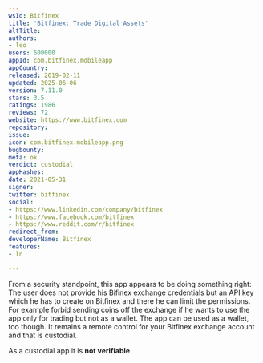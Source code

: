 ```yaml
---
wsId: Bitfinex
title: 'Bitfinex: Trade Digital Assets'
altTitle: 
authors:
- leo
users: 500000
appId: com.bitfinex.mobileapp
appCountry: 
released: 2019-02-11
updated: 2025-06-06
version: 7.11.0
stars: 3.5
ratings: 1986
reviews: 72
website: https://www.bitfinex.com
repository: 
issue: 
icon: com.bitfinex.mobileapp.png
bugbounty: 
meta: ok
verdict: custodial
appHashes: 
date: 2021-05-31
signer: 
twitter: bitfinex
social:
- https://www.linkedin.com/company/bitfinex
- https://www.facebook.com/bitfinex
- https://www.reddit.com/r/bitfinex
redirect_from: 
developerName: Bitfinex
features:
- ln

---
```


From a security standpoint, this app appears to be doing something right: The
user does not provide his Bifinex exchange credentials but an API key which he
has to create on Bitfinex and there he can limit the permissions. For example
forbid sending coins off the exchange if he wants to use the app only for
trading but not as a wallet. The app can be used as a wallet, too though. It
remains a remote control for your Bitfinex exchange account and that is
custodial.

As a custodial app it is **not verifiable**.
